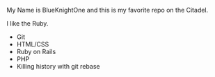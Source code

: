 My Name is BlueKnightOne and this is my favorite repo on the Citadel.

I like the Ruby.

* Git
* HTML/CSS
* Ruby on Rails
* PHP
* Killing history with git rebase

